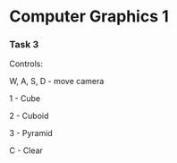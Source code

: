 # Computer Graphics 1
### Task 3

  Controls:

  W, A, S, D - move camera
  
  1 - Cube
  
  2 - Cuboid

  3 - Pyramid
 
  C - Clear
